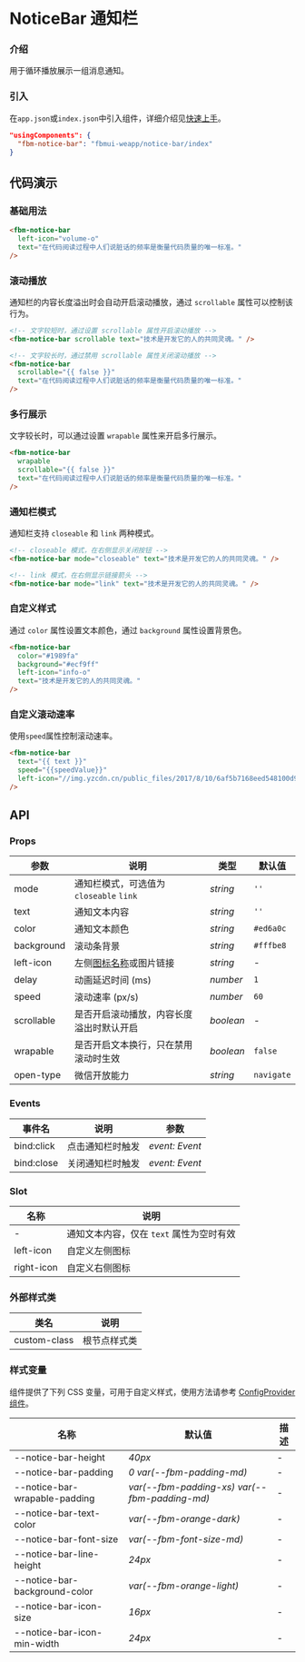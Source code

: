 # NoticeBar 通知栏

### 介绍

用于循环播放展示一组消息通知。

### 引入

在`app.json`或`index.json`中引入组件，详细介绍见[快速上手](#/quickstart#yin-ru-zu-jian)。

```json
"usingComponents": {
  "fbm-notice-bar": "fbmui-weapp/notice-bar/index"
}
```

## 代码演示

### 基础用法

```html
<fbm-notice-bar
  left-icon="volume-o"
  text="在代码阅读过程中人们说脏话的频率是衡量代码质量的唯一标准。"
/>
```

### 滚动播放

通知栏的内容长度溢出时会自动开启滚动播放，通过 `scrollable` 属性可以控制该行为。

```html
<!-- 文字较短时，通过设置 scrollable 属性开启滚动播放 -->
<fbm-notice-bar scrollable text="技术是开发它的人的共同灵魂。" />

<!-- 文字较长时，通过禁用 scrollable 属性关闭滚动播放 -->
<fbm-notice-bar
  scrollable="{{ false }}"
  text="在代码阅读过程中人们说脏话的频率是衡量代码质量的唯一标准。"
/>
```

### 多行展示

文字较长时，可以通过设置 `wrapable` 属性来开启多行展示。

```html
<fbm-notice-bar
  wrapable
  scrollable="{{ false }}"
  text="在代码阅读过程中人们说脏话的频率是衡量代码质量的唯一标准。"
/>
```

### 通知栏模式

通知栏支持 `closeable` 和 `link` 两种模式。

```html
<!-- closeable 模式，在右侧显示关闭按钮 -->
<fbm-notice-bar mode="closeable" text="技术是开发它的人的共同灵魂。" />

<!-- link 模式，在右侧显示链接箭头 -->
<fbm-notice-bar mode="link" text="技术是开发它的人的共同灵魂。" />
```

### 自定义样式

通过 `color` 属性设置文本颜色，通过 `background` 属性设置背景色。

```html
<fbm-notice-bar
  color="#1989fa"
  background="#ecf9ff"
  left-icon="info-o"
  text="技术是开发它的人的共同灵魂。"
/>
```

### 自定义滚动速率

使用`speed`属性控制滚动速率。

```html
<fbm-notice-bar
  text="{{ text }}"
  speed="{{speedValue}}"
  left-icon="//img.yzcdn.cn/public_files/2017/8/10/6af5b7168eed548100d9041f07b7c616.png"
/>
```

## API

### Props

| 参数 | 说明 | 类型 | 默认值 |
| --- | --- | --- | --- |
| mode | 通知栏模式，可选值为 `closeable` `link` | _string_ | `''` |
| text | 通知文本内容 | _string_ | `''` |
| color | 通知文本颜色 | _string_ | `#ed6a0c` |
| background | 滚动条背景 | _string_ | `#fffbe8` |
| left-icon | 左侧[图标名称](#/icon)或图片链接 | _string_ | - |
| delay | 动画延迟时间 (ms) | _number_ | `1` |
| speed | 滚动速率 (px/s) | _number_ | `60` |
| scrollable | 是否开启滚动播放，内容长度溢出时默认开启 | _boolean_ | - |
| wrapable | 是否开启文本换行，只在禁用滚动时生效 | _boolean_ | `false` |
| open-type | 微信开放能力 | _string_ | `navigate` |

### Events

| 事件名 | 说明             | 参数           |
| ------ | ---------------- | -------------- |
| bind:click  | 点击通知栏时触发 | _event: Event_ |
| bind:close  | 关闭通知栏时触发 | _event: Event_ |

### Slot

| 名称       | 说明                                     |
| ---------- | ---------------------------------------- |
| -          | 通知文本内容，仅在 `text` 属性为空时有效 |
| left-icon  | 自定义左侧图标                           |
| right-icon | 自定义右侧图标                           |

### 外部样式类

| 类名         | 说明         |
| ------------ | ------------ |
| custom-class | 根节点样式类 |

### 样式变量

组件提供了下列 CSS 变量，可用于自定义样式，使用方法请参考 [ConfigProvider 组件](#/config-provider)。

| 名称 | 默认值 | 描述 |
| --- | --- | --- |
| --notice-bar-height | _40px_ | - |
| --notice-bar-padding | _0 var(--fbm-padding-md)_ | - |
| --notice-bar-wrapable-padding | _var(--fbm-padding-xs) var(--fbm-padding-md)_ | - |
| --notice-bar-text-color | _var(--fbm-orange-dark)_ | - |
| --notice-bar-font-size | _var(--fbm-font-size-md)_ | - |
| --notice-bar-line-height | _24px_ | - |
| --notice-bar-background-color | _var(--fbm-orange-light)_ | - |
| --notice-bar-icon-size | _16px_ | - |
| --notice-bar-icon-min-width | _24px_ | - |
